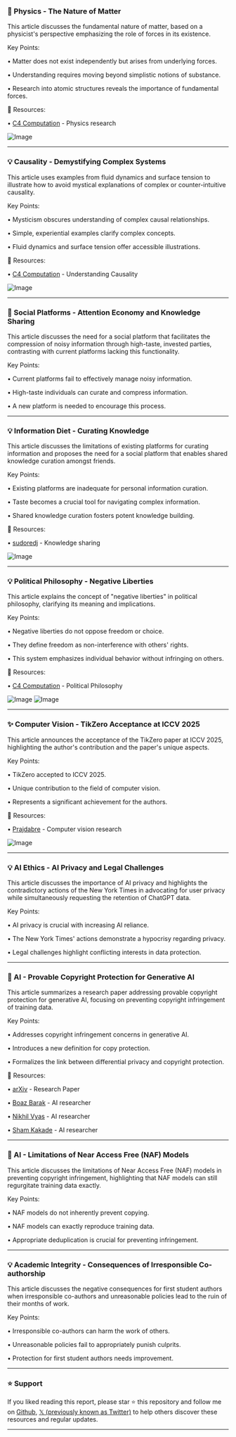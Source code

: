 ### 🤖 Physics - The Nature of Matter

This article discusses the fundamental nature of matter, based on a physicist's perspective emphasizing the role of forces in its existence.

Key Points:

• Matter does not exist independently but arises from underlying forces.


•  Understanding requires moving beyond simplistic notions of substance.


• Research into atomic structures reveals the importance of fundamental forces.


🔗 Resources:

• [C4 Computation](https://x.com/C4COMPUTATION) -  Physics research

![Image](https://pbs.twimg.com/media/GumYvMNXsAApSYi?format=jpg&name=small)


---

### 💡 Causality - Demystifying Complex Systems

This article uses examples from fluid dynamics and surface tension to illustrate how to avoid mystical explanations of complex or counter-intuitive causality.

Key Points:

• Mysticism obscures understanding of complex causal relationships.


• Simple, experiential examples clarify complex concepts.


• Fluid dynamics and surface tension offer accessible illustrations.


🔗 Resources:

• [C4 Computation](https://x.com/C4COMPUTATION) -  Understanding Causality

![Image](https://pbs.twimg.com/media/GunnPSfXEAAQYyo?format=jpg&name=small)


---

### 🚀 Social Platforms -  Attention Economy and Knowledge Sharing

This article discusses the need for a social platform that facilitates the compression of noisy information through high-taste, invested parties, contrasting with current platforms lacking this functionality.

Key Points:

• Current platforms fail to effectively manage noisy information.


• High-taste individuals can curate and compress information.


• A new platform is needed to encourage this process.



---

### 💡 Information Diet -  Curating Knowledge

This article discusses the limitations of existing platforms for curating information and proposes the need for a social platform that enables shared knowledge curation amongst friends.

Key Points:

• Existing platforms are inadequate for personal information curation.


•  Taste becomes a crucial tool for navigating complex information.


• Shared knowledge curation fosters potent knowledge building.


🔗 Resources:

• [sudoredj](https://x.com/sudoredj) -  Knowledge sharing

![Image](https://pbs.twimg.com/media/GupYTdAXwAAkK_M?format=png&name=small)


---

### 💡 Political Philosophy - Negative Liberties

This article explains the concept of "negative liberties" in political philosophy, clarifying its meaning and implications.

Key Points:

• Negative liberties do not oppose freedom or choice.


•  They define freedom as non-interference with others' rights.


• This system emphasizes individual behavior without infringing on others.


🔗 Resources:

• [C4 Computation](https://x.com/C4COMPUTATION) - Political Philosophy

![Image](https://pbs.twimg.com/media/GtSZWWHbMAQAo20?format=jpg&name=small)
![Image](https://pbs.twimg.com/media/GT1yPNjWkAA3f65?format=jpg&name=240x240)


---

### ✨ Computer Vision - TikZero Acceptance at ICCV 2025

This article announces the acceptance of the TikZero paper at ICCV 2025, highlighting the author's contribution and the paper's unique aspects.

Key Points:

• TikZero accepted to ICCV 2025.


• Unique contribution to the field of computer vision.


• Represents a significant achievement for the authors.


🔗 Resources:

• [Prajdabre](https://x.com/prajdabre) - Computer vision research

![Image](https://pbs.twimg.com/media/GmejD6hXUAA-q4H?format=jpg&name=small)


---

### 💡 AI Ethics - AI Privacy and Legal Challenges

This article discusses the importance of AI privacy and highlights the contradictory actions of the New York Times in advocating for user privacy while simultaneously requesting the retention of ChatGPT data.

Key Points:

• AI privacy is crucial with increasing AI reliance.


• The New York Times' actions demonstrate a hypocrisy regarding privacy.


•  Legal challenges highlight conflicting interests in data protection.



---

### 🤖 AI - Provable Copyright Protection for Generative AI

This article summarizes a research paper addressing provable copyright protection for generative AI, focusing on preventing copyright infringement of training data.

Key Points:

• Addresses copyright infringement concerns in generative AI.


• Introduces a new definition for copy protection.


• Formalizes the link between differential privacy and copyright protection.


🔗 Resources:

• [arXiv](https://arxiv.org/abs/2506.19881) - Research Paper

• [Boaz Barak](https://x.com/boazbaraktcs) - AI researcher

• [Nikhil Vyas](https://x.com/vyasnikhil96) - AI researcher

• [Sham Kakade](https://x.com/ShamKakade6) - AI researcher


---

### 🤖 AI -  Limitations of Near Access Free (NAF) Models

This article discusses the limitations of Near Access Free (NAF) models in preventing copyright infringement, highlighting that NAF models can still regurgitate training data exactly.

Key Points:

• NAF models do not inherently prevent copying.


• NAF models can exactly reproduce training data.


•  Appropriate deduplication is crucial for preventing infringement.



---

### 💡 Academic Integrity -  Consequences of Irresponsible Co-authorship

This article discusses the negative consequences for first student authors when irresponsible co-authors and unreasonable policies lead to the ruin of their months of work.

Key Points:

• Irresponsible co-authors can harm the work of others.


• Unreasonable policies fail to appropriately punish culprits.


•  Protection for first student authors needs improvement.


---

### ⭐️ Support

If you liked reading this report, please star ⭐️ this repository and follow me on [Github](https://github.com/Drix10), [𝕏 (previously known as Twitter)](https://x.com/DRIX_10_) to help others discover these resources and regular updates.

---